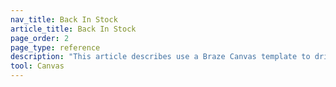 ```yaml
---
nav_title: Back In Stock
article_title: Back In Stock
page_order: 2
page_type: reference
description: "This article describes use a Braze Canvas template to drive purchases by notifying your users when an item is back in stock with personalized messaging."
tool: Canvas
---
```


